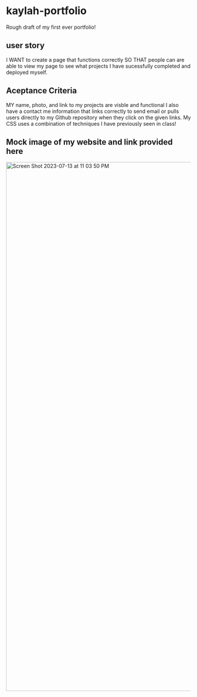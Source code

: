 # kaylah-portfolio
Rough draft of my first ever portfolio!

## user story
I WANT to create a page that functions correctly 
SO THAT people can are able to view my page to see what projects I have sucessfully completed and deployed myself.

## Aceptance Criteria
MY name, photo, and link to my projects are visble and functional
I also have a contact me information that links correctly to send email or pulls users directly to my Github repository when they click on the given links.
My CSS uses a combination of techniques I have previously seen in class!
## Mock image of my website and link provided here  

<img width="1440" alt="Screen Shot 2023-07-13 at 11 03 50 PM" src="https://github.com/kwillia0359/kaylah-portfolio/assets/122000669/977eceb9-6582-4bfa-ad48-adeb265d0141">
